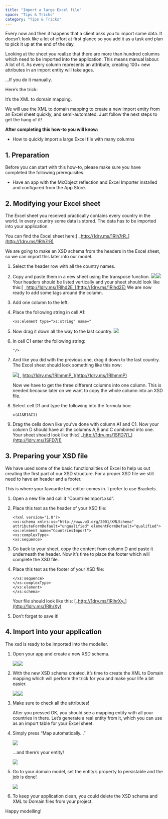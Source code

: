 ```yaml
---
title: "Import a large Excel file"
space: "Tips & Tricks"
category: "Tips & Tricks"
---
```

Every now and then it happens that a client asks you to import some data. It doesn’t look like a lot of effort at first glance so you add it as a task and plan to pick it up at the end of the day.

Looking at the sheet you realize that there are more than hundred columns which need to be imported into the application. This means manual labour. A lot of it. As every column represents an attribute, creating 100+ new attributes in an import entity will take ages.

…If you do it manually.

Here’s the trick:

It’s the XML to domain mapping.

We will use the XML to domain mapping to create a new import entity from an Excel sheet quickly, and semi-automated. Just follow the next steps to get the hang of it!

**After completing this how-to you will know:**

*   How to quickly import a large Excel file with many columns

## 1. Preparation

Before you can start with this how-to, please make sure you have completed the following prerequisites.

*   Have an app with the MxObject reflection and Excel Importer installed and configured from the App Store.

## 2\. Modifying your Excel sheet

The Excel sheet you received practically contains every country in the world. In every country some data is stored. The data has to be imported into your application.

You can find the Excel sheet here:[ _http://1drv.ms/1Rlh7rR_](http://1drv.ms/1Rlh7rR)

We are going to make an XSD schema from the headers in the Excel sheet, so we can import this later into our model.

1.  Select the header row with all the country names.
2.  Copy and paste them in a new sheet using the transpose function.
     ![](attachments/19202606/19398887.png)![](attachments/19202606/19398888.png)
    Your headers should be listed vertically and your sheet should look like this:[ _http://1drv.ms/1Rlhd2E_](http://1drv.ms/1Rlhd2E)
    We are now ready to add some tags around the column.
3.  Add one column to the left.
4.  Place the following string in cell A1:

    ```text
    <xs:element type="xs:string" name="
    ```

5.  Now drag it down all the way to the last country.
    ![](attachments/19202606/19398889.png)

6.  In cell C1 enter the following string:

    ```text
    "/>
    ```

7.  And like you did with the previous one, drag it down to the last country. The Excel sheet should look something like this now:

    ![](attachments/19202606/19398890.png)[_
    http://1drv.ms/1RlhmmP_](http://1drv.ms/1RlhmmP)

    Now we have to get the three different columns into one column. This is needed because later on we want to copy the whole column into an XSD file.
8.  Select cell D1 and type the following into the formula box:

    ```text
    =(A1&B1&C1)
    ```

9.  Drag the cells down like you’ve done with column A1 and C1\. Now your column D should have all the columns A,B and C combined into one. Your sheet should look like this:[ _http://1drv.ms/1SFD7j1_](http://1drv.ms/1SFD7j1)

## 3\. Preparing your XSD file

We have used some of the basic functionalities of Excel to help us out creating the first part of our XSD structure. For a proper XSD file we still need to have an header and a footer.

This is where your favourite text editor comes in. I prefer to use Brackets.

1.  Open a new file and call it “CountriesImport.xsd”.
2.  Place this text as the header of your XSD file:

    ```text
    <?xml version="1.0"?>
    <xs:schema xmlns:xs="http://www.w3.org/2001/XMLSchema" attributeFormDefault="unqualified" elementFormDefault="qualified">
    <xs:element name="CountriesImport">
    <xs:complexType>
    <xs:sequence>
    ```

3.  Go back to your sheet, copy the content from column D and paste it underneath the header.
    Now it’s time to place the footer which will complete the XSD file. 
4.  Place this text as the footer of your XSD file:

    ```text
    </xs:sequence>
    </xs:complexType>
    </xs:element>
    </xs:schema>
    ```

    Your file should look like this:
    [_http://1drv.ms/1RlhrXy_](http://1drv.ms/1RlhrXy)

5.  Don’t forget to save it!

## 4\. Import into your application

The xsd is ready to be imported into the modeller.

1.  Open your app and create a new XSD schema.

     ![](attachments/19202606/19398893.png)![](attachments/19202606/19398894.png)
2.  With the new XSD schema created, it’s time to create the XML to Domain mapping which will perform the trick for you and make your life a bit easier.

     ![](attachments/19202606/19398895.png)![](attachments/19202606/19398896.png)
3.  Make sure to check all the attributes!

    After you pressed OK, you should see a mapping entity with all your countries in there. Let’s generate a real entity from it, which you can use as an import table for your Excel sheet.
4.  Simply press “Map automatically…”

    ![](attachments/19202606/19398897.png)

    …and there’s your entity!

     ![](attachments/19202606/19398898.png)
5.  Go to your domain model, set the entity’s property to persistable and the job is done!

    ![](attachments/19202606/19398899.png)
6.  To keep your application clean, you could delete the XSD schema and XML to Domain files from your project.

Happy modelling!
